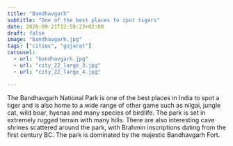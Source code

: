 ```yaml
---
title: "Bandhavgarh"
subtitle: "One of the best places to spot tigers"
date: 2020-09-21T12:59:23+02:00
draft: false
image: "bandhavgarh.jpg"
tags: ["cities", "gujarat"] 
carousel:
  - url: "bandhavgarh.jpg"
  - url: "city_22_large_3.jpg"
  - url: "city_22_large_4.jpg"

---
```


The Bandhavgarh National Park is one of the best places in India to spot a tiger and is also home to a wide range of other game such as nilgai, jungle cat, wild boar, hyenas and many species of birdlife. The park is set in extremely rugged terrain with many hills. There are also interesting cave shrines scattered around the park, with Brahmin inscriptions dating from the first century BC. The park is dominated by the majestic Bandhavgarh Fort.

